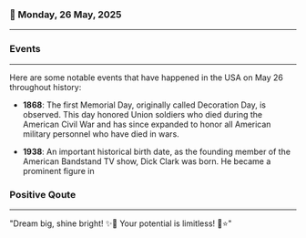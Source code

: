 ### 📅 Monday, 26 May, 2025
------
### Events
------
Here are some notable events that have happened in the USA on May 26 throughout history:

- **1868**: The first Memorial Day, originally called Decoration Day, is observed. This day honored Union soldiers who died during the American Civil War and has since expanded to honor all American military personnel who have died in wars.

- **1938**: An important historical birth date, as the founding member of the American Bandstand TV show, Dick Clark was born. He became a prominent figure in
### Positive Qoute
------
"Dream big, shine bright! ✨🌟 Your potential is limitless! 💪⭐"
